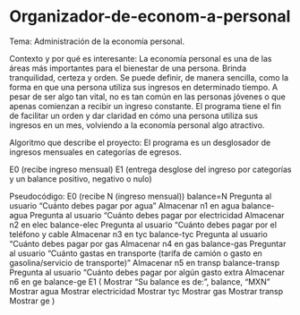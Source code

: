 # Organizador-de-econom-a-personal
Tema: Administración de la economía personal.

Contexto y por qué es interesante: La economía personal es una de las áreas más importantes para el bienestar de una persona. Brinda tranquilidad, certeza y orden. Se puede definir, de manera sencilla, como la forma en que una persona utiliza sus ingresos en determinado tiempo. A pesar de ser algo tan vital, no es tan común en las personas jóvenes o que apenas comienzan a recibir un ingreso constante. El programa tiene el fin de facilitar un orden y dar claridad en cómo una persona utiliza sus ingresos en un mes, volviendo a la economía personal algo atractivo.

Algoritmo que describe el proyecto: El programa es un desglosador de ingresos mensuales en categorías de egresos. 

E0 (recibe ingreso mensual)
E1 (entrega desglose del ingreso por categorías y un balance positivo, negativo o nulo)

Pseudocódigo:
E0 (recibe N (ingreso mensual))
balance=N
Pregunta al usuario “Cuánto debes pagar por agua”
Almacenar n1 en agua
balance-agua
Pregunta al usuario “Cuánto debes pagar por electricidad
Almacenar n2 en elec
balance-elec
Pregunta al usuario “Cuánto debes pagar por el teléfono y cable
Almacenar n3 en tyc
balance-tyc
Pregunta al usuario “Cuánto debes pagar por gas
Almacenar n4 en gas
balance-gas
Preguntar al usuario “Cuánto gastas en transporte (tarifa de camión o gasto en gasolina/servicio de transporte)”
Almacenar n5 en transp
balance-transp
Pregunta al usuario “Cuánto debes pagar por algún gasto extra
Almacenar n6 en ge
balance-ge
E1 (
      Mostrar “Su balance es de:”, balance, “MXN”
      Mostrar agua
      Mostrar electricidad
      Mostrar tyc
      Mostrar gas
      Mostrar transp
      Mostrar ge
     ) 
